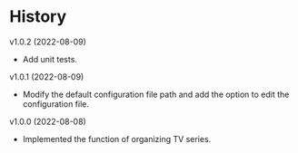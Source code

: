 # History

v1.0.2 (2022-08-09)

- Add unit tests.

v1.0.1 (2022-08-09)

- Modify the default configuration file path and add the option to edit the configuration file.

v1.0.0 (2022-08-08)

- Implemented the function of organizing TV series.
